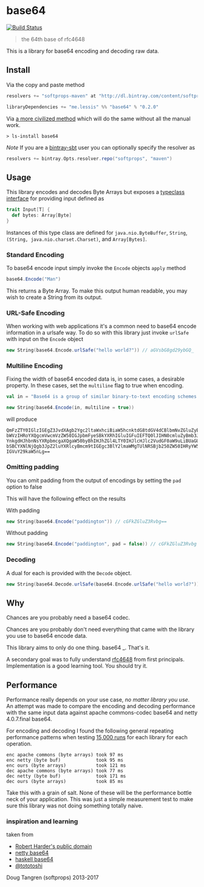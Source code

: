 # base64

[![Build Status](https://travis-ci.org/softprops/base64.svg)](https://travis-ci.org/softprops/base64)

> the 64th base of rfc4648

This is a library for base64 encoding and decoding raw data.

## Install

Via the copy and paste method

```scala
resolvers += "softprops-maven" at "http://dl.bintray.com/content/softprops/maven"

libraryDependencies += "me.lessis" %% "base64" % "0.2.0"
```

Via [a more civilized method](https://github.com/softprops/ls#readme) which will do the same without all the manual work.

    > ls-install base64
            
_Note_ If you are a [bintray-sbt](https://github.com/softprops/bintray-sbt#readme) user you can optionally specify the resolver as
                        
```scala
resolvers += bintray.Opts.resolver.repo("softprops", "maven")
```

## Usage

This library encodes and decodes Byte Arrays but exposes a [typeclass interface](https://github.com/softprops/base64/blob/master/src/main/scala/input.scala#L8-L10) for providing input defined as 

```scala
trait Input[T] {
  def bytes: Array[Byte]
}
```

Instances of this type class are defined for `java.nio.ByteBuffer`, `String`, `(String, java.nio.charset.Charset)`, and
`Array[Bytes]`. 

### Standard Encoding

To base64 encode input simply invoke the `Encode` objects `apply` method

```scala
base64.Encode("Man") 
```

This returns a Byte Array. To make this output human readable, you may wish to create a String from its output.

### URL-Safe Encoding

When working with web applications it's a common need to base64 encode information in a urlsafe way. To do so with this library
just invoke `urlSafe` with input on the `Encode` object

```scala
new String(base64.Encode.urlSafe("hello world?")) // aGVsbG8gd29ybGQ_
```

### Multiline Encoding

Fixing the width of base64 encoded data is, in some cases, a desirable property. In these cases, set the `multiline` flag to true when encoding.

```scala
val in = "Base64 is a group of similar binary-to-text encoding schemes that represent binary data in an ASCII string format by translating it into a radix-64 representation. The term Base64 originates from a specific MIME content transfer encoding."

new String(base64.Encode(in, multiline = true))
```

will produce 

```
QmFzZTY0IGlzIGEgZ3JvdXAgb2Ygc2ltaWxhciBiaW5hcnktdG8tdGV4dCBlbmNvZGluZyBzY2hl
bWVzIHRoYXQgcmVwcmVzZW50IGJpbmFyeSBkYXRhIGluIGFuIEFTQ0lJIHN0cmluZyBmb3JtYXQg
YnkgdHJhbnNsYXRpbmcgaXQgaW50byBhIHJhZGl4LTY0IHJlcHJlc2VudGF0aW9uLiBUaGUgdGVy
bSBCYXNlNjQgb3JpZ2luYXRlcyBmcm9tIGEgc3BlY2lmaWMgTUlNRSBjb250ZW50IHRyYW5zZmVy
IGVuY29kaW5nLg==
```

### Omitting padding

You can omit padding from the output of encodings by setting the `pad` option to false

This will have the following effect on the results


With padding

```scala
new String(base64.Encode("paddington")) // cGFkZGluZ3Rvbg==
```

Without padding

```scala
new String(base64.Encode("paddington", pad = false)) // cGFkZGluZ3Rvbg
```

### Decoding

A dual for each is provided with the `Decode` object.

```scala
new String(base64.Decode.urlSafe(base64.Encode.urlSafe("hello world?"))) // hello world?
```

## Why

Chances are you probably need a base64 codec.

Chances are you probably don't need everything that came with the library you use to base64 encode data.

This library aims to only do one thing. base64 _. That's it.

A secondary goal was to fully understand [rfc4648](http://www.ietf.org/rfc/rfc4648.txt) from first principals. Implementation is a good learning tool. You should try it.

## Performance

Performance really depends on your use case, _no matter library you use_. An attempt was made to compare
the encoding and decoding performance with the same input data against apache commons-codec base64 and
netty 4.0.7.final base64.

For encoding and decoding I found the following general repeating performance patterns
when testing [15,000 runs](https://github.com/softprops/base64/blob/master/src/test/scala/base64/bench.scala#L53) for each library for each operation.

```
enc apache commons (byte arrays) took 97 ms
enc netty (byte buf)             took 95 ms
enc ours (byte arrays)           took 121 ms
dec apache commons (byte arrays) took 77 ms
dec netty (byte buf)             took 171 ms
dec ours (byte arrays)           took 85 ms
```

Take this with a grain of salt. None of these will be the performance bottle neck of your application. This was
just a simple measurement test to make sure this library was not doing something totally naive.

### inspiration and learning

taken from

* [Robert Harder's public domain](http://iharder.sourceforge.net/current/java/base64/)
* [netty base64](https://github.com/netty/netty/tree/master/codec/src/main/java/io/netty/handler/codec/base64)
* [haskell base64](https://github.com/bos/base64-bytestring/tree/master/Data/ByteString)
* [@tototoshi](https://github.com/tototoshi/scala-base64)

Doug Tangren (softprops) 2013-2017
